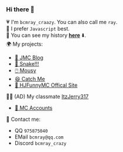 ### Hi there 👋

💗 I'm `bcmray_craazy`. You can also call me `ray`.  
🤖️ I prefer `Javascript` best.  
📄 You can see my history [**here**](timeline.md) ⬇️.  
🌍 My projects:
- [📕 JMC Blog](http://www.jerrymc.cn/)
- [🐍 Snake!!!](http://www.jerrymc.cn:2567/)
- [🖱️ Mousy](http://www.jerrymc.cn:6472/)
- [😆 Catch Me](http://www.jerrymc.cn:4530/)
- [🏬 HJFunnyMC Offical Site](https://mc.hjfunny.site/)

👨‍🎓 (AD) My classmate [ItzJerry317](https://github.com/ItzJerry317)
- [🚩 MC Accounts](https://mcxh.shop/)

🧵 Contact me:
- QQ `975875040`
- EMail `bcmray@qq.com`
- Discord `bcmray_crazy`
